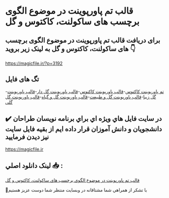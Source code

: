 # قالب تم پاورپوینت در موضوع الگوی برچسب های ساکولنت، کاکتوس و گل

## برای دریافت قالب تم پاورپوینت در موضوع الگوی برچسب های ساکولنت، کاکتوس و گل به لینک زیر بروید 👇

https://magicfile.ir/?p=3192

## تگ های فایل

-[تم پاورپوینت کاکتوس](https://magicfile.ir/product/%d9%82%d8%a7%d9%84%d8%a8-%d8%aa%d9%85-%d9%be%d8%a7%d9%88%d8%b1%d9%be%d9%88%db%8c%d9%86%d8%aa-%d8%a8%d8%b1%da%86%d8%b3%d8%a8-%d9%87%d8%a7%db%8c-%d8%b3%d8%a7%da%a9%d9%88%d9%84%d9%86%d8%aa-%da%a9%d8%a7%da%a9%d8%aa%d9%88%d8%b3-%d9%88-%da%af%d9%84/)-[قالب پاورپوینت کاکتوس](https://magicfile.ir/product/%d9%82%d8%a7%d9%84%d8%a8-%d8%aa%d9%85-%d9%be%d8%a7%d9%88%d8%b1%d9%be%d9%88%db%8c%d9%86%d8%aa-%d8%a8%d8%b1%da%86%d8%b3%d8%a8-%d9%87%d8%a7%db%8c-%d8%b3%d8%a7%da%a9%d9%88%d9%84%d9%86%d8%aa-%da%a9%d8%a7%da%a9%d8%aa%d9%88%d8%b3-%d9%88-%da%af%d9%84/)-[قالب پاورپوینت گل دار](https://magicfile.ir/product/%d9%82%d8%a7%d9%84%d8%a8-%d8%aa%d9%85-%d9%be%d8%a7%d9%88%d8%b1%d9%be%d9%88%db%8c%d9%86%d8%aa-%d8%a8%d8%b1%da%86%d8%b3%d8%a8-%d9%87%d8%a7%db%8c-%d8%b3%d8%a7%da%a9%d9%88%d9%84%d9%86%d8%aa-%da%a9%d8%a7%da%a9%d8%aa%d9%88%d8%b3-%d9%88-%da%af%d9%84/)-[قالب پاورپوینت گل زیبا](https://magicfile.ir/product/%d9%82%d8%a7%d9%84%d8%a8-%d8%aa%d9%85-%d9%be%d8%a7%d9%88%d8%b1%d9%be%d9%88%db%8c%d9%86%d8%aa-%d8%a8%d8%b1%da%86%d8%b3%d8%a8-%d9%87%d8%a7%db%8c-%d8%b3%d8%a7%da%a9%d9%88%d9%84%d9%86%d8%aa-%da%a9%d8%a7%da%a9%d8%aa%d9%88%d8%b3-%d9%88-%da%af%d9%84/)-[قالب پاورپوینت گل و طبیعت](https://magicfile.ir/product/%d9%82%d8%a7%d9%84%d8%a8-%d8%aa%d9%85-%d9%be%d8%a7%d9%88%d8%b1%d9%be%d9%88%db%8c%d9%86%d8%aa-%d8%a8%d8%b1%da%86%d8%b3%d8%a8-%d9%87%d8%a7%db%8c-%d8%b3%d8%a7%da%a9%d9%88%d9%84%d9%86%d8%aa-%da%a9%d8%a7%da%a9%d8%aa%d9%88%d8%b3-%d9%88-%da%af%d9%84/)-[قالب پاورپوینت گل و گیاه](https://magicfile.ir/product/%d9%82%d8%a7%d9%84%d8%a8-%d8%aa%d9%85-%d9%be%d8%a7%d9%88%d8%b1%d9%be%d9%88%db%8c%d9%86%d8%aa-%d8%a8%d8%b1%da%86%d8%b3%d8%a8-%d9%87%d8%a7%db%8c-%d8%b3%d8%a7%da%a9%d9%88%d9%84%d9%86%d8%aa-%da%a9%d8%a7%da%a9%d8%aa%d9%88%d8%b3-%d9%88-%da%af%d9%84/)-[قالب پاورپوینت گل گلی](https://magicfile.ir/product/%d9%82%d8%a7%d9%84%d8%a8-%d8%aa%d9%85-%d9%be%d8%a7%d9%88%d8%b1%d9%be%d9%88%db%8c%d9%86%d8%aa-%d8%a8%d8%b1%da%86%d8%b3%d8%a8-%d9%87%d8%a7%db%8c-%d8%b3%d8%a7%da%a9%d9%88%d9%84%d9%86%d8%aa-%da%a9%d8%a7%da%a9%d8%aa%d9%88%d8%b3-%d9%88-%da%af%d9%84/)

## ✔️ در سايت فايل هاي ويژه اي براي برنامه نويسان طراحان دانشجويان و دانش آموزان قرار داده ايم از بقيه فايل سايت نيز ديدن فرماييد

https://magicfile.ir


## لينک دانلود اصلي 📥 :

[قالب تم پاورپوینت در موضوع الگوی برچسب های ساکولنت، کاکتوس و گل](https://magicfile.ir/product/%d9%82%d8%a7%d9%84%d8%a8-%d8%aa%d9%85-%d9%be%d8%a7%d9%88%d8%b1%d9%be%d9%88%db%8c%d9%86%d8%aa-%d8%a8%d8%b1%da%86%d8%b3%d8%a8-%d9%87%d8%a7%db%8c-%d8%b3%d8%a7%da%a9%d9%88%d9%84%d9%86%d8%aa-%da%a9%d8%a7%da%a9%d8%aa%d9%88%d8%b3-%d9%88-%da%af%d9%84/) 


🙏با تشکر از همراهي شما مشتاقانه در وبسایت منتظر شما دوست عزیز هستیم

